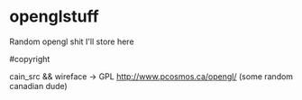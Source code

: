 openglstuff
===========

Random opengl shit I'll store here



#copyright 

cain_src && wireface -> GPL http://www.pcosmos.ca/opengl/ (some random canadian dude)